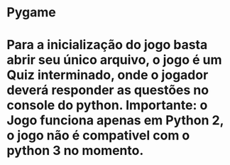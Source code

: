 # Pygame
# Para a inicialização do jogo basta abrir seu único arquivo, o jogo é um Quiz interminado, onde o jogador deverá responder as questões no console do python. Importante: o Jogo funciona apenas em Python 2, o jogo não é compativel com o python 3 no momento.
